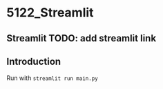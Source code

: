 # 5122_Streamlit
## Streamlit TODO: add streamlit link
## Introduction




Run with `streamlit run main.py`